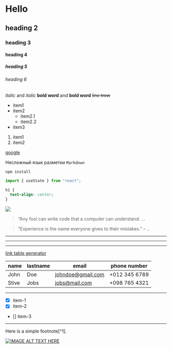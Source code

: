 # Hello

## heading 2

### heading 3

#### heading 4

##### heading 5

###### heading 6

_italic_ and _italic_
**bold word** and **bold word** ~~line trow~~

<!-- lists -->

- item1
- item2
  - item2.1
  - item2.2
- item3

1. item1
2. item2

<!-- link -->

[google](https://google.com)

<!-- kod -->

Несложный язык разметки `Markdown`

```
npm install
```

```javascript
import { useState } from "react";
```

```css
h1 {
  text-align: center;
}
```

<!-- image -->

![](https://d33wubrfki0l68.cloudfront.net/f1f475a6fda1c2c4be4cac04033db5c3293032b4/513a4/assets/images/markdown-mark-white.svg)

<!-- quote -->

> “Any fool can write code that a computer can understand. ...

> “Experience is the name everyone gives to their mistakes.” – ..

<!-- horizontal lines -->

---

---

---

<!--table generate -->

[link table generator](https://www.tablesgenerator.com/markdown_tables)

| name  | lastname | email             | phone number  |
| ----- | -------- | ----------------- | ------------- |
| John  | Doe      | johndoe@gmail.com | +012 345 6789 |
| Stive | Jobs     | jobs@mail.com     | +098 765 4321 |

---

<!-- list  -->

- [x] item-1
- [x] item-2
- [] item-3

---

Here is a simple footnote[^1].

[![IMAGE ALT TEXT HERE](https://i.ytimg.com/vi/jPKi2Addbxw/hqdefault.jpg)](https://youtu.be/jPKi2Addbxw?list=RDCMUCFq12kPZg4wTNPO7V_g3B-A)

